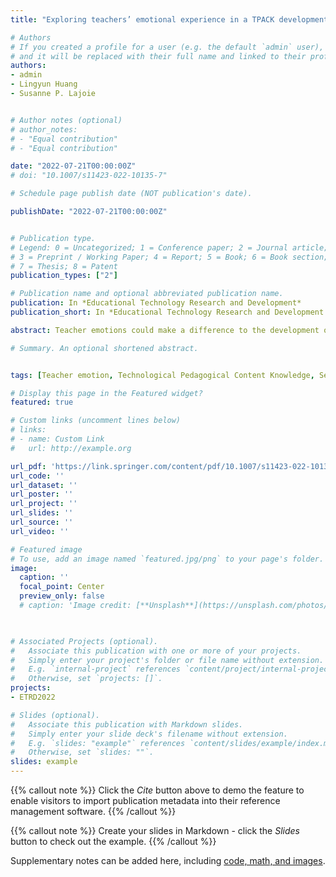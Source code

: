 ```yaml
---
title: "Exploring teachers’ emotional experience in a TPACK development task"

# Authors
# If you created a profile for a user (e.g. the default `admin` user), write the username (folder name) here 
# and it will be replaced with their full name and linked to their profile.
authors:
- admin
- Lingyun Huang
- Susanne P. Lajoie


# Author notes (optional)
# author_notes:
# - "Equal contribution"
# - "Equal contribution"

date: "2022-07-21T00:00:00Z"
# doi: "10.1007/s11423-022-10135-7"

# Schedule page publish date (NOT publication's date).

publishDate: "2022-07-21T00:00:00Z"


# Publication type.
# Legend: 0 = Uncategorized; 1 = Conference paper; 2 = Journal article;
# 3 = Preprint / Working Paper; 4 = Report; 5 = Book; 6 = Book section;
# 7 = Thesis; 8 = Patent
publication_types: ["2"]

# Publication name and optional abbreviated publication name.
publication: In *Educational Technology Research and Development*
publication_short: In *Educational Technology Research and Development 2022*

abstract: Teacher emotions could make a difference to the development of technological pedagogical content knowledge (TPACK), a complicated knowledge  essential for efective teaching with technology. Both experienced and novice teachers reported having experienced a series of emotional challenges as they acquire technology integration skills. Self-regulated learning (SRL), a series of cognitive and metacognitive learning processes in problem-solving, is associated with learners’ emotions as well. In this paper, we examine the infuence of teaching experience and SRL on teachers’ emotions in the context of TPACK development. Particularly, we identify two distinct groups of teachers based on the extent to which they experience positive and negative emotional experience in the task using the clustering analysis method.  Binary logistic regression  was applied  to  test  whether  the model of teaching experience and SRL can predict previous emotion groups. Although the overall  model  was signifcant,  only  SRL  was a signifcant individual predictor  in this context.  Regression analysis revealed a positive association between  SRL  and teacher emotions. We used a qualitative method to analyze teachers’ think-aloud protocols to further determine teaching experience and SRL’s influence on teacher emotions. The results supported previous  fndings  that SRL can positively predict teachers’ emotions during the TPACK development task. Implications were discussed for providing emotional support to teachers during TPACK development.

# Summary. An optional shortened abstract.


tags: [Teacher emotion, Technological Pedagogical Content Knowledge, Self-regulated learning]

# Display this page in the Featured widget?
featured: true

# Custom links (uncomment lines below)
# links:
# - name: Custom Link
#   url: http://example.org

url_pdf: 'https://link.springer.com/content/pdf/10.1007/s11423-022-10135-7.pdf'
url_code: ''
url_dataset: ''
url_poster: ''
url_project: ''
url_slides: ''
url_source: ''
url_video: ''

# Featured image
# To use, add an image named `featured.jpg/png` to your page's folder. 
image:
  caption: ''
  focal_point: Center
  preview_only: false
  # caption: 'Image credit: [**Unsplash**](https://unsplash.com/photos/pLCdAaMFLTE)'
  


# Associated Projects (optional).
#   Associate this publication with one or more of your projects.
#   Simply enter your project's folder or file name without extension.
#   E.g. `internal-project` references `content/project/internal-project/index.md`.
#   Otherwise, set `projects: []`.
projects:
- ETRD2022

# Slides (optional).
#   Associate this publication with Markdown slides.
#   Simply enter your slide deck's filename without extension.
#   E.g. `slides: "example"` references `content/slides/example/index.md`.
#   Otherwise, set `slides: ""`.
slides: example
---
```


{{% callout note %}}
Click the *Cite* button above to demo the feature to enable visitors to import publication metadata into their reference management software.
{{% /callout %}}

{{% callout note %}}
Create your slides in Markdown - click the *Slides* button to check out the example.
{{% /callout %}}

Supplementary notes can be added here, including [code, math, and images](https://wowchemy.com/docs/writing-markdown-latex/).
